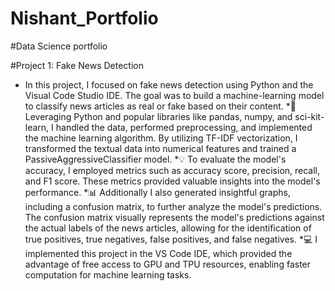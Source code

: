 # Nishant_Portfolio
#Data Science portfolio

#Project 1: Fake News Detection

* In this project, I focused on fake news detection using Python and the Visual Code Studio IDE. The goal was to build a machine-learning model to classify news articles as real or fake based on their content. 
*🔧 Leveraging Python and popular libraries like pandas, numpy, and sci-kit-learn, I handled the data, performed preprocessing, and implemented the machine learning algorithm. By utilizing TF-IDF vectorization, I transformed the textual data into numerical features and trained a PassiveAggressiveClassifier model. 
*💡 To evaluate the model's accuracy, I employed metrics such as accuracy score, precision, recall, and F1 score. These metrics provided valuable insights into the model's performance. 
*📊 Additionally I also generated insightful graphs, including a confusion matrix, to further analyze the model's predictions. The confusion matrix visually represents the model's predictions against the actual labels of the news articles, allowing for the identification of true positives, true negatives, false positives, and false negatives. 
*💻 I implemented this project in the VS Code IDE, which provided the advantage of free access to GPU and TPU resources, enabling faster computation for machine learning tasks.
